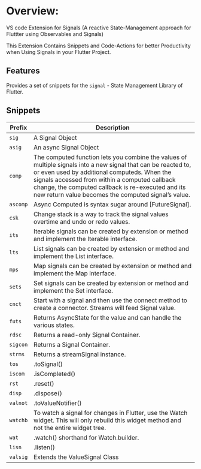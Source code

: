 # Overview:

VS code Extension for Signals (A reactive State-Management approach for Fluttter using Observables and Signals)

This Extension Contains Snippets and Code-Actions for better Productivity when Using Signals in your Flutter Project.

## Features

Provides a set of snippets for the `signal` - State Management Library of Flutter.

## Snippets

| Prefix   | Description                                                                                                                                                                                                                                                                                                                |
| -------- | -------------------------------------------------------------------------------------------------------------------------------------------------------------------------------------------------------------------------------------------------------------------------------------------------------------------------- |
| `sig`    | A Signal Object                                                                                                                                                                                                                                                                                                            |
| `asig`   | An async Signal Object                                                                                                                                                                                                                                                                                                     |
| `comp`   | The computed function lets you combine the values of multiple signals into a new signal that can be reacted to, or even used by additional computeds. When the signals accessed from within a computed callback change, the computed callback is re-executed and its new return value becomes the computed signal’s value. |
| `ascomp` | Async Computed is syntax sugar around [FutureSignal].                                                                                                                                                                                                                                                                      |
| `csk`    | Change stack is a way to track the signal values overtime and undo or redo values.                                                                                                                                                                                                                                         |
| `its`    | Iterable signals can be created by extension or method and implement the Iterable interface.                                                                                                                                                                                                                               |
| `lts`    | List signals can be created by extension or method and implement the List interface.                                                                                                                                                                                                                                       |
| `mps`    | Map signals can be created by extension or method and implement the Map interface.                                                                                                                                                                                                                                         |
| `sets`   | Set signals can be created by extension or method and implement the Set interface.                                                                                                                                                                                                                                         |
| `cnct`   | Start with a signal and then use the connect method to create a connector. Streams will feed Signal value.                                                                                                                                                                                                                 |
| `futs`   | Returns AsyncState<T> for the value and can handle the various states.                                                                                                                                                                                                                                                     |
| `rdsc`   | Returns a read-only Signal Container.                                                                                                                                                                                                                                                                                      |
| `sigcon` | Returns a Signal Container.                                                                                                                                                                                                                                                                                                |
| `strms`  | Returns a streamSignal instance.                                                                                                                                                                                                                                                                                           |
| `tos`    | .toSignal()                                                                                                                                                                                                                                                                                                                |
| `iscom`  | .isCompleted()                                                                                                                                                                                                                                                                                                             |
| `rst`    | .reset()                                                                                                                                                                                                                                                                                                                   |
| `disp`   | .dispose()                                                                                                                                                                                                                                                                                                                 |
| `valnot` | .toValueNotifier()                                                                                                                                                                                                                                                                                                         |
| `watchb` | To watch a signal for changes in Flutter, use the Watch widget. This will only rebuild this widget method and not the entire widget tree.                                                                                                                                                                                  |
| `wat`    | .watch() shorthand for Watch.builder.                                                                                                                                                                                                                                                                                      |
| `lisn`   | .listen()                                                                                                                                                                                                                                                                                                                  |
| `valsig` | Extends the ValueSignal Class                                                                                                                                                                                                                                                                                              |
